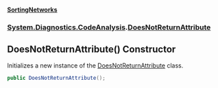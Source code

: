 #### [SortingNetworks](./index.md 'index')
### [System.Diagnostics.CodeAnalysis](./System-Diagnostics-CodeAnalysis.md 'System.Diagnostics.CodeAnalysis').[DoesNotReturnAttribute](./System-Diagnostics-CodeAnalysis-DoesNotReturnAttribute.md 'System.Diagnostics.CodeAnalysis.DoesNotReturnAttribute')
## DoesNotReturnAttribute() Constructor
Initializes a new instance of the [DoesNotReturnAttribute](./System-Diagnostics-CodeAnalysis-DoesNotReturnAttribute.md 'System.Diagnostics.CodeAnalysis.DoesNotReturnAttribute') class.  
```csharp
public DoesNotReturnAttribute();
```
